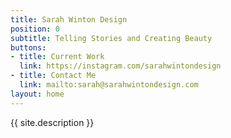 ```yaml
---
title: Sarah Winton Design
position: 0
subtitle: Telling Stories and Creating Beauty
buttons:
- title: Current Work
  link: https://instagram.com/sarahwintondesign
- title: Contact Me
  link: mailto:sarah@sarahwintondesign.com
layout: home
---
```


{{ site.description }}
